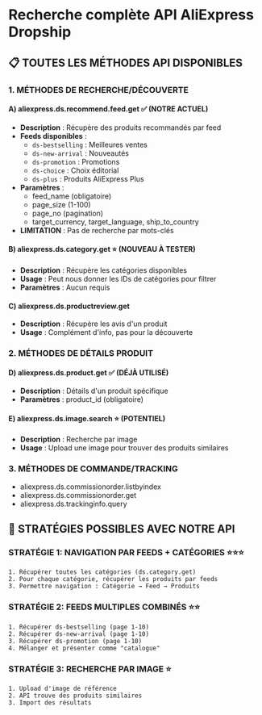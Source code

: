 # Recherche complète API AliExpress Dropship

## 📋 TOUTES LES MÉTHODES API DISPONIBLES

### 1. MÉTHODES DE RECHERCHE/DÉCOUVERTE

#### A) aliexpress.ds.recommend.feed.get ✅ (NOTRE ACTUEL)
- **Description** : Récupère des produits recommandés par feed
- **Feeds disponibles** :
  - `ds-bestselling` : Meilleures ventes
  - `ds-new-arrival` : Nouveautés  
  - `ds-promotion` : Promotions
  - `ds-choice` : Choix éditorial
  - `ds-plus` : Produits AliExpress Plus
- **Paramètres** :
  - feed_name (obligatoire)
  - page_size (1-100)
  - page_no (pagination)
  - target_currency, target_language, ship_to_country
- **LIMITATION** : Pas de recherche par mots-clés

#### B) aliexpress.ds.category.get ⭐ (NOUVEAU À TESTER)
- **Description** : Récupère les catégories disponibles
- **Usage** : Peut nous donner les IDs de catégories pour filtrer
- **Paramètres** : Aucun requis

#### C) aliexpress.ds.productreview.get 
- **Description** : Récupère les avis d'un produit
- **Usage** : Complément d'info, pas pour la découverte

### 2. MÉTHODES DE DÉTAILS PRODUIT

#### D) aliexpress.ds.product.get ✅ (DÉJÀ UTILISÉ)
- **Description** : Détails d'un produit spécifique
- **Paramètres** : product_id (obligatoire)

#### E) aliexpress.ds.image.search ⭐ (POTENTIEL)
- **Description** : Recherche par image
- **Usage** : Upload une image pour trouver des produits similaires

### 3. MÉTHODES DE COMMANDE/TRACKING
- aliexpress.ds.commissionorder.listbyindex
- aliexpress.ds.commissionorder.get
- aliexpress.ds.trackinginfo.query

## 🎯 STRATÉGIES POSSIBLES AVEC NOTRE API

### STRATÉGIE 1: NAVIGATION PAR FEEDS + CATÉGORIES ⭐⭐⭐
```
1. Récupérer toutes les catégories (ds.category.get)
2. Pour chaque catégorie, récupérer les produits par feeds
3. Permettre navigation : Catégorie → Feed → Produits
```

### STRATÉGIE 2: FEEDS MULTIPLES COMBINÉS ⭐⭐
```
1. Récupérer ds-bestselling (page 1-10)
2. Récupérer ds-new-arrival (page 1-10) 
3. Récupérer ds-promotion (page 1-10)
4. Mélanger et présenter comme "catalogue"
```

### STRATÉGIE 3: RECHERCHE PAR IMAGE ⭐
```
1. Upload d'image de référence
2. API trouve des produits similaires
3. Import des résultats
```